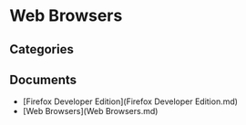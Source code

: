 # Web Browsers

## Categories


## Documents
- [Firefox Developer Edition](Firefox Developer Edition.md)
- [Web Browsers](Web Browsers.md)